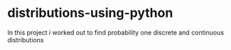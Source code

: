 # distributions-using-python
In this project i worked out  to find probability one discrete and continuous distributions  
